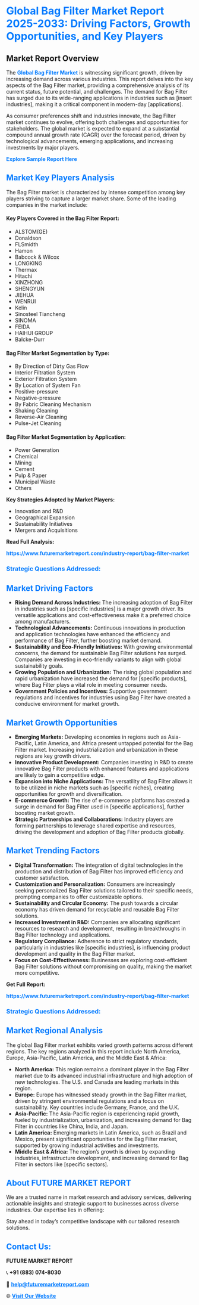 <h1 style="color: #007BFF;">Global Bag Filter Market Report 2025-2033: Driving Factors, Growth Opportunities, and Key Players</h1>

<section id="overview">
<h2>Market Report Overview</h2>
<p>The <a href="https://www.futuremarketreport.com/industry-report/bag-filter-market" style="color: #007BFF; text-decoration: none;"><strong>Global Bag Filter Market</strong></a> is witnessing significant growth, driven by increasing demand across various industries. This report delves into the key aspects of the Bag Filter market, providing a comprehensive analysis of its current status, future potential, and challenges. The demand for Bag Filter has surged due to its wide-ranging applications in industries such as [insert industries], making it a critical component in modern-day [applications].</p>
<p>As consumer preferences shift and industries innovate, the Bag Filter market continues to evolve, offering both challenges and opportunities for stakeholders. The global market is expected to expand at a substantial compound annual growth rate (CAGR) over the forecast period, driven by technological advancements, emerging applications, and increasing investments by major players.</p>
</section>

<section id="overview">
<p><a href="https://www.futuremarketreport.com/request-sample/reportId=98221" style="color: #007BFF; text-decoration: none;"><strong>Explore Sample Report Here</strong></a></p>
</section>

<section id="key-players">
<h2 style="color: #007BFF;">Market Key Players Analysis</h2>
<p>The Bag Filter market is characterized by intense competition among key players striving to capture a larger market share. Some of the leading companies in the market include:</p>
<h4>Key Players Covered in the Bag Filter Report:</h4>
<ul><li>ALSTOM(GE)</li><li>Donaldson</li><li>FLSmidth</li><li>Hamon</li><li>Babcock &amp; Wilcox</li><li>LONGKING</li><li>Thermax</li><li>Hitachi</li><li>XINZHONG</li><li>SHENGYUN</li><li>JIEHUA</li><li>WENRUI</li><li>Kelin</li><li>Sinosteel Tiancheng</li><li>SINOMA</li><li>FEIDA</li><li>HAIHUI GROUP</li><li>Balcke-Durr</li></ul>
<h4>Bag Filter Market Segmentation by Type:</h4>
<ul><li>By Direction of Dirty Gas Flow</li><li>Interior Filtration System</li><li>Exterior Filtration System</li><li>By Location of System Fan</li><li>Positive-pressure</li><li>Negative-pressure</li><li>By Fabric Cleaning Mechanism</li><li>Shaking Cleaning</li><li>Reverse-Air Cleaning</li><li>Pulse-Jet Cleaning</li></ul>

<h4>Bag Filter Market Segmentation by Application:</h4>
<ul><li>Power Generation</li><li>Chemical</li><li>Mining</li><li>Cement</li><li>Pulp &amp; Paper</li><li>Municipal Waste</li><li>Others</li></ul>
<p><strong>Key Strategies Adopted by Market Players:</strong></p>
<ul>
<li>Innovation and R&D</li>
<li>Geographical Expansion</li>
<li>Sustainability Initiatives</li>
<li>Mergers and Acquisitions</li>
</ul>
</section>

<section>
<p><strong>Read Full Analysis: </strong></p><a href="https://www.futuremarketreport.com/industry-report/bag-filter-market" style="color: #007BFF; text-decoration: none;"><strong>https://www.futuremarketreport.com/industry-report/bag-filter-market</strong></a>
<h3 style="color: #007BFF;">Strategic Questions Addressed:</h3>
</section>

<section id="driving-factors">
<h2 style="color: #007BFF;">Market Driving Factors</h2>
<ul>
<li><strong>Rising Demand Across Industries:</strong> The increasing adoption of Bag Filter in industries such as [specific industries] is a major growth driver. Its versatile applications and cost-effectiveness make it a preferred choice among manufacturers.</li>
<li><strong>Technological Advancements:</strong> Continuous innovations in production and application technologies have enhanced the efficiency and performance of Bag Filter, further boosting market demand.</li>
<li><strong>Sustainability and Eco-Friendly Initiatives:</strong> With growing environmental concerns, the demand for sustainable Bag Filter solutions has surged. Companies are investing in eco-friendly variants to align with global sustainability goals.</li>
<li><strong>Growing Population and Urbanization:</strong> The rising global population and rapid urbanization have increased the demand for [specific products], where Bag Filter plays a vital role in meeting consumer needs.</li>
<li><strong>Government Policies and Incentives:</strong> Supportive government regulations and incentives for industries using Bag Filter have created a conducive environment for market growth.</li>
</ul>
</section>

<section id="growth-opportunities">
<h2 style="color: #007BFF;">Market Growth Opportunities</h2>
<ul>
<li><strong>Emerging Markets:</strong> Developing economies in regions such as Asia-Pacific, Latin America, and Africa present untapped potential for the Bag Filter market. Increasing industrialization and urbanization in these regions are key growth drivers.</li>
<li><strong>Innovative Product Development:</strong> Companies investing in R&D to create innovative Bag Filter products with enhanced features and applications are likely to gain a competitive edge.</li>
<li><strong>Expansion into Niche Applications:</strong> The versatility of Bag Filter allows it to be utilized in niche markets such as [specific niches], creating opportunities for growth and diversification.</li>
<li><strong>E-commerce Growth:</strong> The rise of e-commerce platforms has created a surge in demand for Bag Filter used in [specific applications], further boosting market growth.</li>
<li><strong>Strategic Partnerships and Collaborations:</strong> Industry players are forming partnerships to leverage shared expertise and resources, driving the development and adoption of Bag Filter products globally.</li>
</ul>
</section>

<section id="trending-factors">
<h2 style="color: #007BFF;">Market Trending Factors</h2>
<ul>
<li><strong>Digital Transformation:</strong> The integration of digital technologies in the production and distribution of Bag Filter has improved efficiency and customer satisfaction.</li>
<li><strong>Customization and Personalization:</strong> Consumers are increasingly seeking personalized Bag Filter solutions tailored to their specific needs, prompting companies to offer customizable options.</li>
<li><strong>Sustainability and Circular Economy:</strong> The push towards a circular economy has driven demand for recyclable and reusable Bag Filter solutions.</li>
<li><strong>Increased Investment in R&D:</strong> Companies are allocating significant resources to research and development, resulting in breakthroughs in Bag Filter technology and applications.</li>
<li><strong>Regulatory Compliance:</strong> Adherence to strict regulatory standards, particularly in industries like [specific industries], is influencing product development and quality in the Bag Filter market.</li>
<li><strong>Focus on Cost-Effectiveness:</strong> Businesses are exploring cost-efficient Bag Filter solutions without compromising on quality, making the market more competitive.</li>
</ul>
</section>

<section>
<p><strong>Get Full Report: </strong></p><a href="https://www.futuremarketreport.com/industry-report/bag-filter-market" style="color: #007BFF; text-decoration: none;"><strong>https://www.futuremarketreport.com/industry-report/bag-filter-market</strong></a>
<h3 style="color: #007BFF;">Strategic Questions Addressed:</h3>
</section>


<section id="regional-analysis">
<h2 style="color: #007BFF;">Market Regional Analysis</h2>
<p>The global Bag Filter market exhibits varied growth patterns across different regions. The key regions analyzed in this report include North America, Europe, Asia-Pacific, Latin America, and the Middle East & Africa:</p>
<ul>
<li><strong>North America:</strong> This region remains a dominant player in the Bag Filter market due to its advanced industrial infrastructure and high adoption of new technologies. The U.S. and Canada are leading markets in this region.</li>
<li><strong>Europe:</strong> Europe has witnessed steady growth in the Bag Filter market, driven by stringent environmental regulations and a focus on sustainability. Key countries include Germany, France, and the U.K.</li>
<li><strong>Asia-Pacific:</strong> The Asia-Pacific region is experiencing rapid growth, fueled by industrialization, urbanization, and increasing demand for Bag Filter in countries like China, India, and Japan.</li>
<li><strong>Latin America:</strong> Emerging markets in Latin America, such as Brazil and Mexico, present significant opportunities for the Bag Filter market, supported by growing industrial activities and investments.</li>
<li><strong>Middle East & Africa:</strong> The region’s growth is driven by expanding industries, infrastructure development, and increasing demand for Bag Filter in sectors like [specific sectors].</li>
</ul>
</section>

<footer>
<h2 style="color: #007BFF;">About FUTURE MARKET REPORT</h2>
<p>We are a trusted name in market research and advisory services, delivering actionable insights and strategic support to businesses across diverse industries. Our expertise lies in offering:</p>

<p>Stay ahead in today’s competitive landscape with our tailored research solutions.</p>

<h2 style="color: #007BFF;">Contact Us:</h2>
<p><strong>FUTURE MARKET REPORT</strong></p>
<p>📞 <strong>+91 (883) 074-8030</strong></p>
<p>📧 <strong><a href="mailto:help@futuremarketreport.com" style="color: #007BFF;">help@futuremarketreport.com</a></strong></p>
<p>🌐 <strong><a href="https://www.futuremarketreport.com/" style="color: #007BFF;">Visit Our Website</a></strong></p>
</footer>